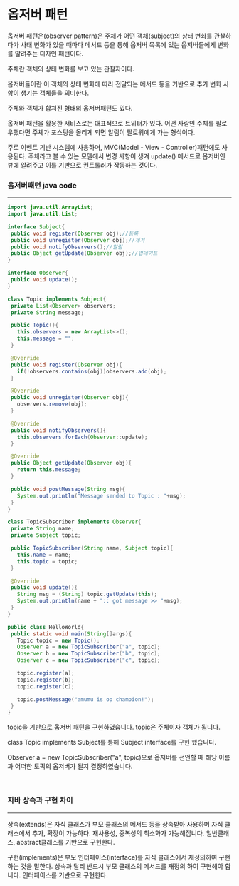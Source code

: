 # 옵저버 패턴
옵저버 패턴은(observer pattern)은 주체가 어떤 객체(subject)의 상태 변화를 관찰하다가 사태 변화가 있을 때마다 메서드 등을 통해 옵저버 목록에 있는 옵저버들에게 변화를 알려주는 디자인 패턴이다.

주체란 객체의 상태 변화를 보고 있는 관찰자이다.

옵저버들이란 이 객체의 상태 변화에 따라 전달되는 메서드 등을 기반으로 추가 변화 사항이 생기는 객체들을 의미한다.

주체와 객체가 합쳐진 형태의 옵저버패턴도 있다.

옵저버 패턴을 활용한 서비스로는 대표적으로 트위터가 있다.
어떤 사람인 주체를 팔로우했다면 주체가 포스팅을 올리게 되면 알림이 팔로워에게 가는 형식이다.

 주로 이벤트 기반 시스템에 사용하며, MVC(Model - View - Controller)패턴에도 사용된다. 주체라고 볼 수 있는 모델에서 변경 사항이 생겨 update() 메서드로 옵저버인 뷰에 알려주고 이를 기반으로 컨트롤러가 작동하는 것이다.

### 옵저버패턴 java code
* * *
 ```java
import java.util.ArrayList;
import java.util.List;

interface Subject{
  public void register(Observer obj);//등록
  public void unregister(Observer obj);//제거
  public void notifyObservers();//알림
  public Object getUpdate(Observer obj);//업데이트
}

interface Observer{
  public void update();
}

class Topic implements Subject{
  private List<Observer> observers;
  private String message;

  public Topic(){
    this.observers = new ArrayList<>();
    this.message = "";
  }

  @Override
  public void register(Observer obj){
    if(!observers.contains(obj))observers.add(obj);
  }

  @Override
  public void unregister(Observer obj){
    observers.remove(obj);
  }

  @Override
  public void notifyObservers(){
    this.observers.forEach(Observer::update);
  }

  @Override
  public Object getUpdate(Observer obj){
    return this.message;
  }

  public void postMessage(String msg){
    System.out.println("Message sended to Topic : "+msg);
  }
}

class TopicSubscriber implements Observer{
  private String name;
  private Subject topic;

  public TopicSubscriber(String name, Subject topic){
    this.name = name;
    this.topic = topic;
  }

  @Override
  public void update(){
    String msg = (String) topic.getUpdate(this);
    System.out.println(name + ":: got message >> "+msg);
  }
}

public class HelloWorld{
  public static void main(String[]args){
    Topic topic = new Topic();
    Observer a = new TopicSubscriber("a", topic);
    Observer b = new TopicSubscriber("b", topic);
    Observer c = new TopicSubscriber("c", topic);

    topic.register(a);
    topic.register(b);
    topic.register(c);

    topic.postMessage("amumu is op champion!");
  }
}
```
topic을 기반으로 옵저버 패턴을 구현하였습니다. topic은 주체이자 객체가 됩니다.

class Topic implements Subject를 통해 Subject interface를 구현 했습니다.

Observer a = new TopicSubscriber("a", topic)으로 옵저버를 선언할 때 해당 이름과 어떠한 토픽의 옵저버가 될지 결정하였습니다.

<br>

### 자바 상속과 구현 차이
* * *
상속(extends)은 자식 클래스가 부모 클래스의 메서드 등을 상속받아 사용하며 자식 클래스에서 추가, 확장이 가능하다. 재사용성, 중복성의 최소화가 가능해집니다. 일반클래스, abstract클래스를 기반으로 구현한다.

구현(implements)은 부모 인터페이스(interface)를 자식 클래스에서 재정의하여 구현 하는 것을 말한다. 상속과 달리 반드시 부모 클래스의 메서드를 재정의 하여 구현해야 합니다. 인터페이스를 기반으로 구현한다.